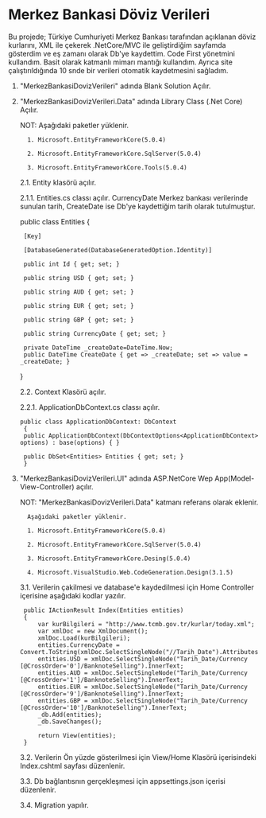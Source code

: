 # Merkez Bankasi Döviz Verileri
Bu projede; Türkiye Cumhuriyeti Merkez Bankası tarafından açıklanan döviz kurlarını, XML ile çekerek .NetCore/MVC ile geliştirdiğim sayfamda gösterdim ve eş zamanı olarak Db'ye kaydettim. Code First yönetmini kullandım. Basit olarak katmanlı mimarı mantığı kullandım. Ayrıca site çalıştırıldığında 10 snde bir verileri otomatik kaydetmesini sağladım.

1. "MerkezBankasiDovizVerileri" adında Blank Solution Açılır.
2. "MerkezBankasiDovizVerileri.Data" adında Library Class (.Net Core) Açılır.

    NOT: Aşağıdaki paketler yüklenir.
    
         1. Microsoft.EntityFrameworkCore(5.0.4)
         
         2. Microsoft.EntityFrameworkCore.SqlServer(5.0.4)
         
         3. Microsoft.EntityFrameworkCore.Tools(5.0.4)
         
    2.1. Entity klasörü açılır.
    
      2.1.1. Entities.cs classı açılır. CurrencyDate Merkez bankası verilerinde sunulan tarih, CreateDate ise Db'ye kaydettiğim tarih olarak tutulmuştur.
      
      public class Entities
      {
      
        [Key]
        
        [DatabaseGenerated(DatabaseGeneratedOption.Identity)]
        
        public int Id { get; set; }
        
        public string USD { get; set; }
        
        public string AUD { get; set; }
        
        public string EUR { get; set; }
        
        public string GBP { get; set; }
        
        public string CurrencyDate { get; set; }
        
        private DateTime _createDate=DateTime.Now;
        public DateTime CreateDate { get => _createDate; set => value = _createDate; }
      }
    
   2.2. Context Klasörü açılır.
   
      2.2.1. ApplicationDbContext.cs classı açılır.
      
       public class ApplicationDbContext: DbContext
        {
        public ApplicationDbContext(DbContextOptions<ApplicationDbContext> options) : base(options) { }
        
        public DbSet<Entities> Entities { get; set; }
        }
3. "MerkezBankasiDovizVerileri.UI" adında ASP.NetCore Wep App(Model-View-Controller) açılır.

    NOT: "MerkezBankasiDovizVerileri.Data" katmanı referans olarak eklenir.
    
         Aşağıdaki paketler yüklenir.
         
         1. Microsoft.EntityFrameworkCore(5.0.4)
         
         2. Microsoft.EntityFrameworkCore.SqlServer(5.0.4)
         
         3. Microsoft.EntityFrameworkCore.Desing(5.0.4)
         
         4. Microsoft.VisualStudio.Web.CodeGeneration.Design(3.1.5)
         
   3.1. Verilerin çakilmesi ve database'e kaydedilmesi için Home Controller içerisine aşağıdaki kodlar yazılır. 
   
        public IActionResult Index(Entities entities)
        {
            var kurBilgileri = "http://www.tcmb.gov.tr/kurlar/today.xml";
            var xmlDoc = new XmlDocument();
            xmlDoc.Load(kurBilgileri);
            entities.CurrencyDate = Convert.ToString(xmlDoc.SelectSingleNode("//Tarih_Date").Attributes["Tarih"].Value);
            entities.USD = xmlDoc.SelectSingleNode("Tarih_Date/Currency [@CrossOrder='0']/BanknoteSelling").InnerText;
            entities.AUD = xmlDoc.SelectSingleNode("Tarih_Date/Currency [@CrossOrder='1']/BanknoteSelling").InnerText;
            entities.EUR = xmlDoc.SelectSingleNode("Tarih_Date/Currency [@CrossOrder='9']/BanknoteSelling").InnerText;
            entities.GBP = xmlDoc.SelectSingleNode("Tarih_Date/Currency [@CrossOrder='10']/BanknoteSelling").InnerText;
            _db.Add(entities);
            _db.SaveChanges();

            return View(entities);
        }
        
    3.2. Verilerin Ön yüzde gösterilmesi için View/Home Klasörü içerisindeki Index.cshtml sayfası düzenlenir.
    
    3.3. Db bağlantısnın gerçekleşmesi için appsettings.json içerisi düzenlenir.
    
    3.4. Migration yapılır.
         
  
    
 
      
